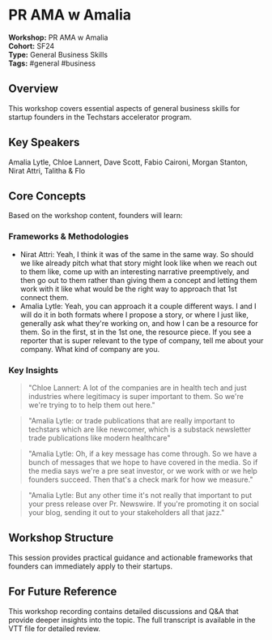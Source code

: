 # PR AMA w  Amalia

**Workshop:** PR AMA w  Amalia  
**Cohort:** SF24  
**Type:** General Business Skills  
**Tags:** #general #business

## Overview

This workshop covers essential aspects of general business skills for startup founders in the Techstars accelerator program.

## Key Speakers

Amalia Lytle, Chloe Lannert, Dave Scott, Fabio Caironi, Morgan Stanton, Nirat Attri, Talitha & Flo

## Core Concepts

Based on the workshop content, founders will learn:


### Frameworks & Methodologies

- Nirat Attri: Yeah, I think it was of the same in the same way. So should we like already pitch what that story might look like when we reach out to them like, come up with an interesting narrative preemptively, and then go out to them rather than giving them a concept and letting them work with it like what would be the right way to approach that 1st connect them.
- Amalia Lytle: Yeah, you can approach it a couple different ways. I and I will do it in both formats where I propose a story, or where I just like, generally ask what they're working on, and how I can be a resource for them. So in the first, st in the 1st one, the resource piece. If you see a reporter that is super relevant to the type of company, tell me about your company. What kind of company are you.

### Key Insights

> "Chloe Lannert: A lot of the companies are in health tech and just industries where legitimacy is super important to them. So we're we're trying to to help them out here."

> "Amalia Lytle: or trade publications that are really important to techstars which are like newcomer, which is a substack newsletter trade publications like modern healthcare"

> "Amalia Lytle: Oh, if a key message has come through. So we have a bunch of messages that we hope to have covered in the media. So if the media says we're a pre seat investor, or we work with or we help founders succeed. Then that's a check mark for how we measure."

> "Amalia Lytle: But any other time it's not really that important to put your press release over Pr. Newswire. If you're promoting it on social your blog, sending it out to your stakeholders all that jazz."


## Workshop Structure

This session provides practical guidance and actionable frameworks that founders can immediately apply to their startups.

## For Future Reference

This workshop recording contains detailed discussions and Q&A that provide deeper insights into the topic. The full transcript is available in the VTT file for detailed review.
